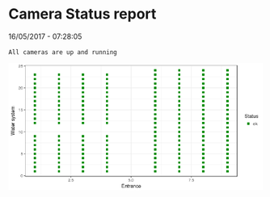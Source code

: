 Camera Status report
================
16/05/2017 - 07:28:05

    All cameras are up and running

![](camreport_files/figure-markdown_github/unnamed-chunk-2-1.png)
